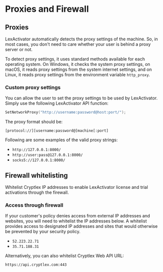 # Proxies and Firewall

## Proxies

LexActivator automatically detects the proxy settings of the machine. So, in most cases, you don't need to care whether your user is behind a proxy server or not.

To detect proxy settings, it uses standard methods available for each operating system. On Windows, it checks the system proxy settings, on macOS, it reads proxy settings from the system internet settings, and on Linux, it reads proxy settings from the environment variable `http_proxy`.

### Custom proxy settings

You can allow the user to set the proxy settings to be used by LexActivator. Simply use the following LexActivator API function:

```cpp
SetNetworkProxy("http://username:password@host:port/");
```

The proxy format should be:&#x20;

`[protocol://][username:password@]machine[:port]`

Following are some examples of the valid proxy strings:

* `http://127.0.0.1:8000/`
* `http://user:pass@127.0.0.1:8000/`
* `socks5://127.0.0.1:8000/`

## Firewall whitelisting

Whitelist Cryptlex IP addresses to enable LexActivator license and trial activations through the firewall.

### Access through firewall <a href="#access-through-firewall" id="access-through-firewall"></a>

If your customer's policy denies access from external IP addresses and websites, you will need to whitelist the IP addresses below. A whitelist provides access to designated IP addresses and sites that would otherwise be prevented by your security policy.

* `52.223.22.71`
* `35.71.188.31`

Alternatively, you can also whitelist Cryptlex Web API URL:

`https://api.cryptlex.com:443`

